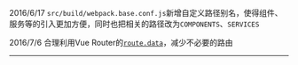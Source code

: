 2016/6/17 `src/build/webpack.base.conf.js`新增自定义路径别名，使得组件、服务等的引入更加方便，同时也把相关的路径改为`COMPONENTS`、`SERVICES`

2016/7/6 合理利用Vue Router的[`route.data`](http://router.vuejs.org/zh-cn/pipeline/data.html)，减少不必要的路由

***
